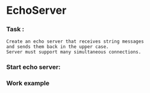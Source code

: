 # EchoServer
### Task :
````
Create an echo server that receives string messages
and sends them back in the upper case.
Server must support many simultaneous connections.
````
### Start echo server:

### Work example

``````

``````